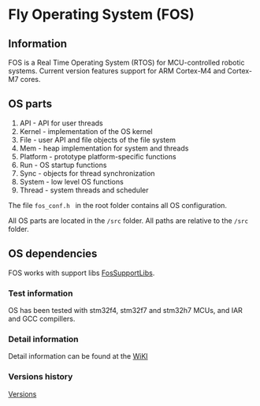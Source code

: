 # Fly Operating System (FOS)

## Information
FOS is a Real Time Operating System (RTOS) for MCU-controlled robotic systems.
Current version features support for ARM Cortex-M4 and Cortex-M7 cores.

## OS parts
1. API - API for user threads
2. Kernel - implementation of the OS kernel 
3. File - user API and file objects of the file system
4. Mem - heap implementation for system and threads 
5. Platform - prototype platform-specific functions
6. Run - OS startup functions
7. Sync - objects for thread synchronization
8. System - low level OS functions
9. Thread - system threads and scheduler

The file `fos_conf.h ` in the root folder contains all OS configuration.

All OS parts are located in the `/src` folder. All paths are relative to the `/src` folder.

## OS dependencies
FOS works with support libs [FosSupportLibs](https://github.com/kuzishchin/FosSupportLibs).

### Test information
OS has been tested with stm32f4, stm32f7 and stm32h7 MCUs, and IAR and GCC compillers.

### Detail information
Detail information can be found at the [WiKI](https://github.com/kuzishchin/FOS/wiki)

### Versions history
[Versions](Versions.md)